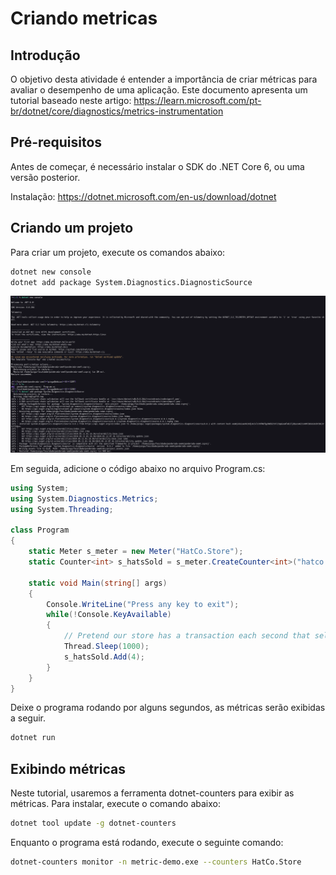 # Criando metricas

## Introdução

O objetivo desta atividade é entender a importância de criar métricas para avaliar o desempenho de uma aplicação. Este documento apresenta um tutorial baseado neste artigo:
https://learn.microsoft.com/pt-br/dotnet/core/diagnostics/metrics-instrumentation

## Pré-requisitos

Antes de começar, é necessário instalar o SDK do .NET Core 6, ou uma versão posterior. 

Instalação: https://dotnet.microsoft.com/en-us/download/dotnet

## Criando um projeto

Para criar um projeto, execute os comandos abaixo:

```bash
dotnet new console
dotnet add package System.Diagnostics.DiagnosticSource
```

![Output](image.png)

Em seguida, adicione o código abaixo no arquivo Program.cs:

```csharp
using System;
using System.Diagnostics.Metrics;
using System.Threading;

class Program
{
    static Meter s_meter = new Meter("HatCo.Store");
    static Counter<int> s_hatsSold = s_meter.CreateCounter<int>("hatco.store.hats_sold");

    static void Main(string[] args)
    {
        Console.WriteLine("Press any key to exit");
        while(!Console.KeyAvailable)
        {
            // Pretend our store has a transaction each second that sells 4 hats
            Thread.Sleep(1000);
            s_hatsSold.Add(4);
        }
    }
}
```

Deixe o programa rodando por alguns segundos, as métricas serão exibidas a seguir.

```bash
dotnet run
```
## Exibindo métricas

Neste tutorial, usaremos a ferramenta dotnet-counters para exibir as métricas. Para instalar, execute o comando abaixo:

```bash
dotnet tool update -g dotnet-counters
```
Enquanto o programa está rodando, execute o seguinte comando: 

```bash
dotnet-counters monitor -n metric-demo.exe --counters HatCo.Store
```
